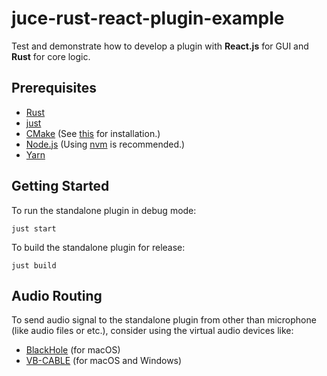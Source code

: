 # juce-rust-react-plugin-example

Test and demonstrate how to develop a plugin with **React.js** for GUI and **Rust** for core logic.

## Prerequisites

- [Rust](https://www.rust-lang.org/tools/install)
- [just](https://github.com/casey/just#installation)
- [CMake](https://cmake.org/download) (See [this](https://cgold.readthedocs.io/en/latest/first-step/installation.html) for installation.)
- [Node.js](https://nodejs.org) (Using [nvm](https://github.com/nvm-sh/nvm) is recommended.)
- [Yarn](https://yarnpkg.com/getting-started/install)

## Getting Started

To run the standalone plugin in debug mode:

```shell
just start
```

To build the standalone plugin for release:

```shell
just build
```

## Audio Routing

To send audio signal to the standalone plugin from other than microphone (like audio files or etc.), consider using the virtual audio devices like:

- [BlackHole](https://github.com/ExistentialAudio/BlackHole) (for macOS)
- [VB-CABLE](https://vb-audio.com/Cable) (for macOS and Windows)
